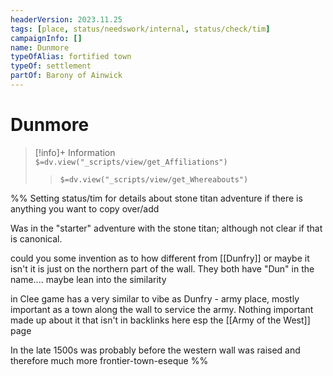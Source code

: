 ```yaml
---
headerVersion: 2023.11.25
tags: [place, status/needswork/internal, status/check/tim]
campaignInfo: []
name: Dunmore
typeOfAlias: fortified town
typeOf: settlement
partOf: Barony of Ainwick
---
```

# Dunmore
>[!info]+ Information  
> `$=dv.view("_scripts/view/get_Affiliations")`  
>> `$=dv.view("_scripts/view/get_Whereabouts")`


%% 
Setting status/tim for details about stone titan adventure if there is anything you want to copy over/add 

Was in the "starter" adventure with the stone titan; although not clear if that is canonical.

could you some invention as to how different from [[Dunfry]] or maybe it isn't it is just on the northern part of the wall. They both have "Dun" in the name.... maybe lean into the similarity

in Clee game has a very similar to vibe as Dunfry - army place, mostly important as a town along the wall to service the army. Nothing important made up about it that isn't in backlinks here esp the [[Army of the West]] page

In the late 1500s was probably before the western wall was raised and therefore much more frontier-town-eseque
%%